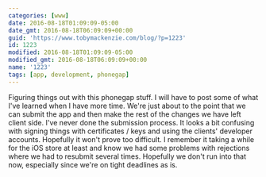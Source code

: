 ```yaml
---
categories: [www]
date: 2016-08-18T01:09:09-05:00
date_gmt: 2016-08-18T06:09:09+00:00
guid: 'https://www.tobymackenzie.com/blog/?p=1223'
id: 1223
modified: 2016-08-18T01:09:09-05:00
modified_gmt: 2016-08-18T06:09:09+00:00
name: '1223'
tags: [app, development, phonegap]
---
```


Figuring things out with this phonegap stuff.  I will have to post some of what I've learned when I have more time.  We're just about to the point that we can submit the app and then make the rest of the changes we have left client side.  I've never done the submission process.  It looks a bit confusing with signing things with certificates / keys and using the clients' developer accounts.  Hopefully it won't prove too difficult.  I remember it taking a while for the iOS store at least and know we had some problems with rejections where we had to resubmit several times.  Hopefully we don't run into that now, especially since we're on tight deadlines as is.
